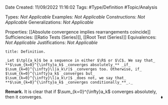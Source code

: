 <div class="topSpace"></div>

Date Created: 11/09/2022 11:16:02
Tags: #Type/Definition #Topic/Analysis

Types: _Not Applicable_
Examples: _Not Applicable_
Constructions: _Not Applicable_
Generalizations: _Not Applicable_

Properties: [[Absolute convergence implies rearrangements coincide]]
Sufficiencies: [[Ratio Tests (Series)]], [[Root Test (Series)]]
Equivalences: _Not Applicable_
Justifications: _Not Applicable_

``` ad-Definition
title: Definition.

_Let $\tpl{a_k}$ be a sequence in either $\R$ or $\C$. We say that_ **$\sum_{k=0}^{\infty}a_k$ _converges absolutely_** _if_ $\sum_{k=0}^{\infty}\l|a_k\r|$ _converges too. Otherwise, if_ $\sum_{k=0}^{\infty}a_k$ _converges but_ $\sum_{k=0}^{\infty}\l|a_k\r|$ _does not, we say that_ **$\sum_{k=0}^{\infty}a_k$ _converges conditionally_**_._

```

**Remark.** It is clear that if $\sum_{k=0}^{\infty}a_k$ converges absolutely, then it converges.<span style="float:right;">$\blacklozenge$</span>
